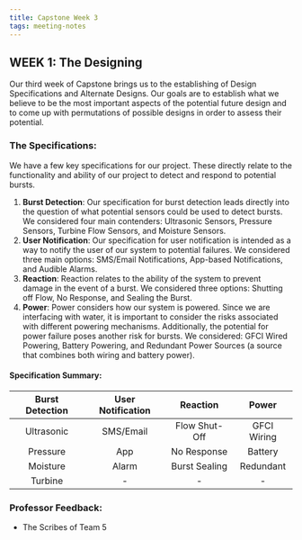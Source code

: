 ```yaml
---
title: Capstone Week 3
tags: meeting-notes
---
```

## WEEK 1: The Designing
Our third week of Capstone brings us to the establishing of Design Specifications and Alternate Designs. Our goals are to establish what we believe to be the most important aspects of the potential future design and to come up with permutations of possible designs in order to assess their potential.

### The Specifications:
We have a few key specifications for our project. These directly relate to the functionality and ability of our project to detect and respond to potential bursts.
1. **Burst Detection**: Our specification for burst detection leads directly into the question of what potential sensors could be used to detect bursts. We considered four main contenders: Ultrasonic Sensors, Pressure Sensors, Turbine Flow Sensors, and Moisture Sensors.
2. **User Notification**: Our specification for user notification is intended as a way to notify the user of our system to potential failures. We considered three main options: SMS/Email Notifications, App-based Notifications, and Audible Alarms.
3. **Reaction**: Reaction relates to the ability of the system to prevent damage in the event of a burst. We considered three options: Shutting off Flow, No Response, and Sealing the Burst.
4. **Power**: Power considers how our system is powered. Since we are interfacing with water, it is important to consider the risks associated with different powering mechanisms. Additionally, the potential for power failure poses another risk for bursts. We considered: GFCI Wired Powering, Battery Powering, and Redundant Power Sources (a source that combines both wiring and battery power). 

#### Specification Summary:
| **Burst Detection** | **User Notification** | **Reaction** | **Power** |
|:-------------------:|:---------------------:|:------------:|:---------:|
|      Ultrasonic     |       SMS/Email       |Flow Shut-Off |GFCI Wiring|
|       Pressure      |          App          | No Response  |  Battery  |
|       Moisture      |         Alarm         |Burst Sealing | Redundant |
|        Turbine      |           -           |      -       |     -     |


### Professor Feedback:

- The Scribes of Team 5

<!--more-->
